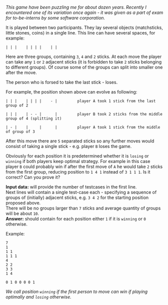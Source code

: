 _This game have been puzzling me for about dozen years. Recently I encountered one of its variation once again -
it was given as a part of exam for to-be-interns by some software corporation._

It is played between two participants. They lay several objects (matchsticks, little stones, coins) in a single line.
This line can have several spaces, for example:

    | | |    | | | |    | |

Here are three groups, containing `3`, `4` and `2` sticks. At each move the player can take any `1` or `2` adjacent
sticks (it is forbidden to take `2` sticks belonging to different groups). Of course some of the groups can split
into smaller one after the move.

The person who is forsed to take the last stick - loses.

For example, the position shown above can evolve as following:

    | | |    | | | |    - |			player A took 1 stick from the last group of 2
	
	| | |    | - - |      |         player B took 2 sticks from the middle group of 4 (splitting it)
	
	| - |    |     |      |         player A took 1 stick from the middle of group of 3

After this move there are `5` separated sticks so any further moves would consist of taking a single stick - e.g.
player `B` loses the game.

Obviously for each position it is predetermined whether it is `losing` or `winning` if both players keep optimal
strategy. For example in this case player `B` could probably win if after the first move of `A` he would take `2`
sticks from the first group, reducing position to `1 4 1` instead of `3 1 1 1`. Is it correct? Can you prove it?

**Input data:** will provide the number of testcases in the first line.  
Next lines will contain a single test-case each - specifying a sequence of groups of (initially) adjacent sticks,
e.g. `3 4 2` for the starting position proposed above.  
There will be no groups larger than `7` sticks and average quantity of groups will be about `10`.  
**Answer:** should contain for each position either `1` if it is `winning` or `0` otherwise.

Example:

    7
	1
	1 1
	1 1 1
	4
	2 2
	3 3
	1 4
	
	0 1 0 0 0 0 1

_We call position `winning` if the first person to move can win if playing optimally and `losing` otherwise._